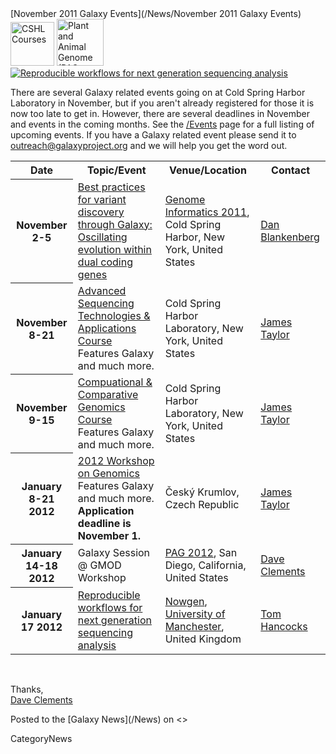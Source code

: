 <div class='newsItemHeader'>[November 2011 Galaxy Events](/News/November 2011 Galaxy Events)</div>

<div class='right'>
<a href='http://meetings.cshl.edu/courses.html'><img src='/Images/Logos/CSHL_Logo75x75.gif.md' alt='CSHL Courses' height="70" /></a>&nbsp;<a href='http://www.intlpag.org/'><img src='/Images/Logos/PAGLogo114.png' alt='Plant and Animal Genome (PAG 2012)' height="75" /></a>&nbsp;&nbsp;<a href='http://www.nowgen.org.uk/facilities/events/event.php?id=30'><img src='/Images/Logos/nowgenLogo180.png' alt='Reproducible workflows for next generation sequencing analysis' /></a>
</div>

There are several Galaxy related events going on at Cold Spring Harbor Laboratory in November, but if you aren't already registered for those it is now too late to get in.  However, there are several deadlines in November and events in the coming months.  See the [/Events](/Events) page for a full listing of upcoming events.  If you have a Galaxy related event please send it to outreach@galaxyproject.org and we will help you get the word out.

<table>
  <tr class="th" >
    <th> Date </th>
    <th> Topic/Event </th>
    <th> Venue/Location </th>
    <th> Contact </th>
  </tr>
  <tr>
    <th> November 2-5 </th>
    <td> <a href='http://meetings.cshl.edu/meetings/info11.shtml'>Best practices for variant discovery through Galaxy: Oscillating evolution within dual coding genes</a> </td>
    <td> <a href='http://meetings.cshl.edu/meetings/info11.shtml'>Genome Informatics 2011</a>, Cold Spring Harbor, New York, United States </td>
    <td> <a href='/dan.md'>Dan Blankenberg</a> </td>
  </tr>
  <tr>
    <th> November 8-21 </th>
    <td> <a href='http://meetings.cshl.edu/courses/c-seqtech11.shtml'>Advanced Sequencing Technologies & Applications Course</a><br />Features Galaxy and much more. </td>
    <td> Cold Spring Harbor Laboratory, New York, United States </td>
    <td> <a href='/JamesTaylor.md'>James Taylor</a> </td>
  </tr>
  <tr>
    <th> November 9-15 </th>
    <td> <a href='http://meetings.cshl.edu/courses/c-ecg11.shtml'>Compuational & Comparative Genomics Course</a><br />Features Galaxy and much more. </td>
    <td> Cold Spring Harbor Laboratory, New York, United States </td>
    <td> <a href='/JamesTaylor.md'>James Taylor</a> </td>
  </tr>
  <tr>
    <th> January 8-21 2012 </th>
    <td> <a href='http://evomics.org/workshops/workshop-on-genomics/2012-genomics-cesky-krumlov/'>2012 Workshop on Genomics</a><br />Features Galaxy and much more.<br /><strong>Application deadline is November 1.</strong> </td>
    <td> Český Krumlov, Czech Republic </td>
    <td> <a href='/JamesTaylor.md'>James Taylor</a> </td>
  </tr>
  <tr>
    <th> January 14-18 2012 </th>
    <td> Galaxy Session @ GMOD Workshop </td>
    <td> <a href='http://www.intlpag.org/'>PAG 2012</a>, San Diego, California, United States </td>
    <td> <a href='/DaveClements.md'>Dave Clements</a> </td>
  </tr>
  <tr>
    <th> January 17 2012 </th>
    <td> <a href='http://www.nowgen.org.uk/facilities/events/event.php?id=30'>Reproducible workflows for next generation sequencing analysis</a> </td>
    <td> <a href='http://www.nowgen.org.uk/'>Nowgen</a>, <a href='http://www.manchester.ac.uk/'>University of Manchester</a>, United Kingdom </td>
    <td> <a href="mailto:training@nowgen.org.uk">Tom Hancocks</a> </td>
  </tr>
</table>


<br />

Thanks,<br />
[Dave Clements](/DaveClements)

<div class='newsItemFooter'>Posted to the [Galaxy News](/News) on <<Date(2011-10-31T21:09:26Z)>></div>

CategoryNews
